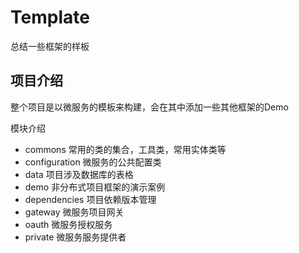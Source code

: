 # Template
总结一些框架的样板

## 项目介绍
整个项目是以微服务的模板来构建，会在其中添加一些其他框架的Demo

模块介绍
+ commons 常用的类的集合，工具类，常用实体类等
+ configuration 微服务的公共配置类
+ data 项目涉及数据库的表格
+ demo 非分布式项目框架的演示案例
+ dependencies 项目依赖版本管理
+ gateway 微服务项目网关
+ oauth 微服务授权服务
+ private 微服务服务提供者
